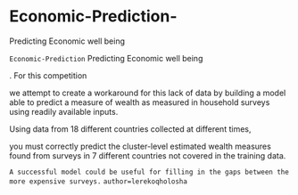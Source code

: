# Economic-Prediction-
Predicting Economic well being

`Economic-Prediction`
Predicting Economic well being

. For this competition

we attempt to create a workaround for this lack of data by building a model able to predict a measure of wealth as measured in household surveys using readily available inputs.

Using data from 18 different countries collected at different times,

you must correctly predict the cluster-level estimated wealth measures found from surveys in 7 different countries not covered in the training data.

`A successful model could be useful for filling in the gaps between the more expensive surveys.`
`author=lerekoqholosha`
